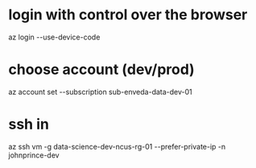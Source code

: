 # login with control over the browser
az login --use-device-code

# choose account (dev/prod)
az account set --subscription sub-enveda-data-dev-01

# ssh in
az ssh vm -g  data-science-dev-ncus-rg-01 --prefer-private-ip  -n johnprince-dev
